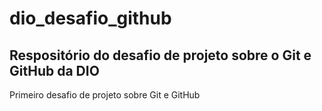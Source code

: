 # dio_desafio_github
## Respositório do desafio de projeto sobre o Git e GitHub da DIO
Primeiro desafio de projeto sobre Git e GitHub
